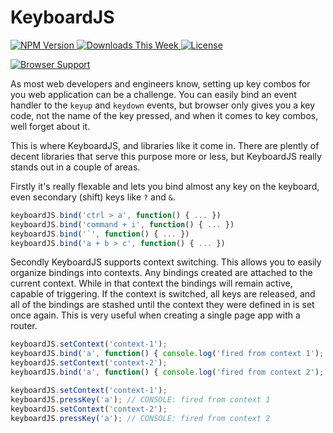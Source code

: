 
KeyboardJS
==========

[ ![NPM Version](http://img.shields.io/npm/v/keyboardjs.svg?style=flat) ](https://www.npmjs.org/package/keyboardjs)
[ ![Downloads This Week](http://img.shields.io/npm/dm/keyboardjs.svg?style=flat) ](https://www.npmjs.org/package/keyboardjs)
[ ![License](http://img.shields.io/npm/l/keyboardjs.svg?style=flat) ](https://www.npmjs.org/package/keyboardjs)

[ ![Browser Support](https://ci.testling.com/RobertWHurst/KeyboardJS.png) ](https://ci.testling.com/RobertWHurst/KeyboardJS)

As most web developers and engineers know, setting up key combos for you
web application can be a challenge. You can easily bind an event handler to
the `keyup` and `keydown` events, but browser only gives you a key code, not
the name of the key pressed, and when it comes to key combos, well forget about
it.

This is where KeyboardJS, and libraries like it come in. There are plently of
decent libraries that serve this purpose more or less, but KeyboardJS really
stands out in a couple of areas.

Firstly it's really flexable and lets you bind almost any key on the keyboard,
even secondary (shift) keys like `?` and `&`.

```javascript
keyboardJS.bind('ctrl > a', function() { ... })
keyboardJS.bind('command + i', function() { ... })
keyboardJS.bind('`', function() { ... })
keyboardJS.bind('a + b > c', function() { ... })
```

Secondly KeyboardJS supports context switching. This allows you to easily
organize bindings into contexts. Any bindings created are attached to the
current context. While in that context the bindings will remain active,
capable of triggering. If the context is switched, all keys are released, and
all of the bindings are stashed until the context they were defined in is set
once again. This is very useful when creating a single page app with a router.

```javascript
keyboardJS.setContext('context-1');
keyboardJS.bind('a', function() { console.log('fired from context 1'); });
keyboardJS.setContext('context-2');
keyboardJS.bind('a', function() { console.log('fired from context 2'); });

keyboardJS.setContext('context-1');
keyboardJS.pressKey('a'); // CONSOLE: fired from context 1
keyboardJS.setContext('context-2');
keyboardJS.pressKey('a'); // CONSOLE: fired from context 2
```

